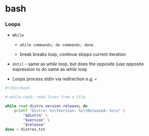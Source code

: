 # bash

### Loops

* `While`

	* `while commands; do commands; done`

	* break breaks loop, continue skipps current iteration

* `Until` - same as *while* loop, but does the opposite (use opposite expression to do same as *while* loop

* Loops process stdin via redirection e.g. `<`

```bash
#!/bin/bash

# while-read: read lines from a file

while read distro version release; do
	printf "Distro: %s\tVersion: %s\tReleased: %s\n" \
		"$distro" \
		"$version" \
		"$release"
done < distros.txt
```
